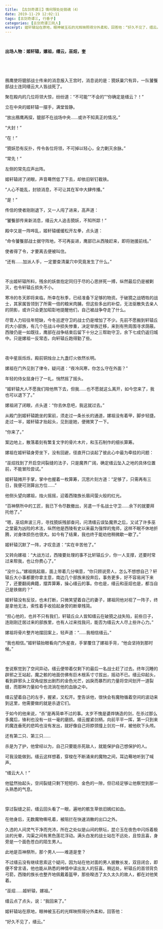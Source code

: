 ```yaml
---
title: 【古剑奇谭三】情何限处处销魂（4）
date: 2019-11-29 12:02:11
tags: [古剑奇谭三, 行香子]
categories: [古剑奇谭三同人]
excerpt: 姬轩辕站在原地，眼神被玉石的光辉映照得分外柔和，回答他：“好久不见了，缙云。”
---
```


<p><strong><br /></strong></p> 
<p><strong>出场人物：姬轩辕，嫘祖，缙云，巫炤，奎</strong></p> 
<p><br /></p> 
<p><br /></p> 
<p>鴈鹰使将貔部战士传来的消息报入王宫时，消息说的是：獍妖巢穴有异，一队饕餮部战士连同缙云大人皆战死了。</p> 
<p>聚在殿内的几位将领大惊，纷纷道：“不可能”“不会的”“你确定是缙云？！”</p> 
<p>立在中央的姬轩辕一摆手，满堂皆静。</p> 
<p>“放出鴈鹰再探，貔部不在战场中央……或许不知真正的情况。”</p> 
<p>“大封！”</p> 
<p>“在！”</p> 
<p>“獍妖恐有反扑，传令各位将领，不可掉以轻心，全力剿灭余脉。”</p> 
<p>“常先！”</p> 
<p>左侧的常先应声出阵。</p> 
<p>姬轩辕闭了闭眼，声音蓦然低了下去，却依旧斩钉截铁。</p> 
<p>“人心不能乱，封锁消息，不可让其在军中大肆传播。”</p> 
<p>“是！”</p> 
<p>传信的使者刚刚退下，又一人闯了进来，高声道：</p> 
<p>“饕餮部传来新消息，缙云大人追击獍妖，不知所踪！”</p> 
<p>殿中又是一阵哗乱，姬轩辕缓缓松开左拳，点头道：</p> 
<p>“命令饕餮部战士据守阵地，不可再妄进，鹰部已从西陵赶来，即将驰援前线。”</p> 
<p>使者得了令，才要离去便被叫住。</p> 
<p>“还有……加派人手，一定要查清巢穴中究竟发生了什么。”</p> 
<p>&nbsp;</p> 
<p>不出姬轩辕所料，残余的妖兽抱定同归于尽的心思拼死一搏，纵然最后仍是被剿灭，也令轩辕丘损失不小。</p> 
<p>寒冷的冬天即将来临，所幸在秋季，已经准备下足够的物资。于破獍之战牺牲的战士，其家属皆领到了所需一倍的粮米肉脯，但这些多出的补偿，无法驱散失去亲人的阴影，或许只会更加昭彰地提醒他们，自己被战争夺走了什么。</p> 
<p>尽管人力较往年短缺，今冬巡逻守卫的战士仍是增加了不少。先前不愿搬到轩辕丘的大小部族，有几个在战斗中损失惨重，决定举族迁移，来到有熊周围寻求荫蔽。西陵仍是一如既往，鹰部在战争结束后留下十分之三帮助守卫，余下七成仍返归城中。只是嫘祖一反常态，向轩辕丘跑得勤了些。</p> 
<p>&nbsp;</p> 
<p>夜中星辰烁烁，殿前铜烛台上九盏灯火依然长明。</p> 
<p>嫘祖在门外见到了律令，疑问道：“夜冷风寒，你怎么守在外面？”</p> 
<p>年轻的侍女屈身行了一礼，悄然摇了摇头。</p> 
<p>“姬轩辕大人不愿我们陪他熬下去，但我……也不愿就这么离开，如今您来了，我也可以退下了。”</p> 
<p>嫘祖闭了闭眼，点头道：“你去休息吧，我这就过去。”</p> 
<p>从殿门到姬轩辕跪坐的案前，须走过一条长长的通道，嫘祖没有着甲，脚步轻捷。走过一半，姬轩辕才抬起头，见到是她，便微笑了一下。</p> 
<p>“你来了。”</p> 
<p>案边地上，散落着刻有繁复文字的骨片木片，和玉石制作的细长算筹。</p> 
<p>嫘祖在姬轩辕身旁坐下，没有回避，径直开口谈起了彼此心中最为牵挂的问题：</p> 
<p>“巫炤找到了开启空间裂缝的法子，只是魔界广阔，确定缙云坠入之地的具体位置前，不能冒险尝试。”</p> 
<p>姬轩辕摊开手掌，掌中也握着一枚算筹，沉思片刻方道：“足够了，只需再有三日，我便可测算出方位……”</p> 
<p>他侧头望向嫘祖，烛火摇摇，迎着西陵族长眉间萤火般的红光。</p> 
<p>“百神祭所中的工匠，我已下令尽数撤出，另遣一千名战士守卫……余下的就要拜托他了。”</p> 
<p>“嗯，巫炤奔波三月，寻找獍妖残部查问，问清缙云误坠魔界之后，又试了许多巫之堂最为凶险的术法，纵然他是西陵有史以来最为强悍的鬼师，这样不眠不休地折腾，对身体损伤也很大。如今有了结果，我也终于能劝他稍微歇一歇了。”</p> 
<p>姬轩辕沉默了一阵，才叹息道：“实在辛苦他了。”</p> 
<p>又转向嫘祖：“大战方过，西陵要处理的事不比轩辕丘少，你一人支撑，还要时常过来帮我，也让你费心了。”</p> 
<p>“没什么。”嫘祖挑起眉，面上带着几分嗔意，“你只顾说旁人，怎么不想想自己？轩辕丘大小事都要你拿主意，南边几个部族来投奔后，事务更多，好不容易闲下来了，还要翻阅典籍，摆弄算筹，操心缙云的事。你也是，缙云和巫炤也是，都当自己是铁做的？”</p> 
<p>姬轩辕没有反驳，也未打断，只微笑望着自己的妻子，嫘祖同他对视了一阵子，终是拿他无法，索性着手收拾起身旁的断章残简。</p> 
<p>“担心他的，也并不只有我们，轩辕丘众人皆知缙云在破獍之战失陷，前些日子，连刚刚迁居过来的部族里，也有人过来找我问，能否为缙云大人尽上些许心力。”</p> 
<p>嫘祖将骨片整齐地摆回案上，轻声道：“……我相信缙云。”</p> 
<p>“我也相信。”姬轩辕抬眼看向门外星夜，手掌覆住了嫘祖手背，“他会坚持到那时候。”</p> 
<p>&nbsp;</p> 
<p>奎说察觉到了空间异动，缙云便带着仅剩下的最后一名战士赶了过去。终年沉睡的辟邪之王站起，魔之骸的地面仿佛有巨木根系寸寸拔出，摇动不已。缙云仰起头，看到辟邪头上双角绽放出剧烈的金色光芒，凶戾而暴烈的力量将空间划开一道裂缝，而那种力量如今也流淌在他的血脉之中。</p> 
<p>缙云望着自己的左手，握紧，又松开。奎告诉他，很快会有魔物循着空间的波动来到这里，他需要做的就是杀退它们。</p> 
<p>于如今的他来说，“杀”是再简单不过的事。太岁不愧是婆烨铸造的剑，在杀过那么多魔后，锋利也没有一丝一毫的磨损。缙云握紧剑柄，向前平平一挥，第一只到来的魔连垂死的悲鸣也没有发出，就好像自己将脖颈撞上剑刃一样，被他砍下头颅。</p> 
<p>还有第二只、第三只……</p> 
<p>杀是为了护，他曾经以为，自己只要能杀死敌人，就能保护自己想保护的人。</p> 
<p>可我没能做到。缙云这样想着，穿梭在不断涌来的魔物之间，耳边蓦地听到了喊声。</p> 
<p>“缙云大人！”</p> 
<p>他猛然抬起头，空间裂缝只剩下短短的、金色的一隙，但已经足够让他察觉到那一头熟悉的气息。</p> 
<p>&nbsp;</p> 
<p>穿过裂缝之前，缙云回头看了一眼，遍地的骸生草依旧嫣红如血。</p> 
<p>在他身后，无数魔物嘶吼着，被阻拦在快速消散的出口之外。</p> 
<p>久违的人间灵气干净而充沛，所在之处似是山间的祭坛，昆仑玉在夜色中闪烁着极淡的光晕，沟渠之间有黑色莲花浮动。满头白发的战士站在不远处，且惊且喜，身旁是一个面色苍白的陌生男人。</p> 
<p>此地是百神祭所，那个男人——难道是奎？</p> 
<p>不过缙云没有继续思索这个疑问，因为站在他对面的男人披散长发，双目闭合，即便不曾言语，他也能从熟悉的神情中读出友人的狂喜。稍远处，轩辕丘的首领背负弓箭，西陵的族长也整齐地佩戴着盔甲，那些暌违了太久太久的故人，都在对他笑着。</p> 
<p>“巫炤……姬轩辕，嫘祖。”</p> 
<p>缙云点了点头，说：“我回来了。”</p> 
<p>姬轩辕站在原地，眼神被玉石的光辉映照得分外柔和，回答他：</p> 
<p>“好久不见了，缙云。”</p> 
<p><br /></p>